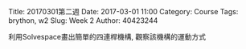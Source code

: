 Title: 20170301第二週
Date: 2017-03-01 11:00
Category: Course
Tags: brython, w2
Slug: Week 2
Author: 40423244

<p>利用Solvespace畫出簡單的四連桿機構, 觀察該機構的運動方式</p>
